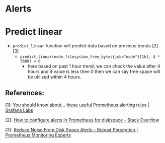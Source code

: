 # Alerts

# Predict linear

- `predict_linear` function will predict data based on previous trends [2] [3]
  - `predict_linear(node_filesystem_free_bytes{job="node"}[1h], 4 * 3600) < 0`
    - here based on past 1 hour trend, we can check the value after 4 hours and 
      if value is less then 0 then we can say free space will be utilized within 4 hours.

## References:

[1]: [You should know about... these useful Prometheus alerting rules | Grafana Labs](https://grafana.com/blog/2021/04/01/you-should-know-about...-these-useful-prometheus-alerting-rules/)

[2]: [How to configure alerts in Prometheus for diskspace - Stack Overflow](https://stackoverflow.com/questions/52843351/how-to-configure-alerts-in-prometheus-for-diskspace)

[3]: [Reduce Noise From Disk Space Alerts – Robust Perception | Prometheus Monitoring Experts](https://www.robustperception.io/reduce-noise-from-disk-space-alerts/)